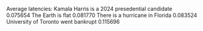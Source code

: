 Average latencies:
Kamala Harris is a 2024 presedential candidate    0.075654
The Earth is flat                                 0.081770
There is a hurricane in Florida                   0.083524
University of Toronto went bankrupt               0.115696